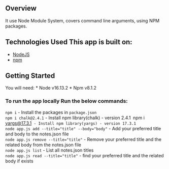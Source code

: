 ## Overview 
It use Node Module System, covers command line arguments, using NPM packages.
## Technologies Used This app is built on: 
* [NodeJS](https://nodejs.org) 
* [npm](https://www.npmjs.com/)  
## Getting Started
You will need: * Node v16.13.2 * Npm v8.1.2
### To run the app locally Run the below commands: 
`npm i` - Install the packages in `package.json`\
`npm i chalk@2.4.1` - Install npm library(chalk) - version 2.4.1`
`npm i yargs@17.3.1` - Install npm library(yargs) - version 17.3.1`\
`node app.js add --title="title" --body="body"` - Add your preferred title and body to the notes.json file\
`node app.js remove --title="title"` - Remove your preferred title and the related body from the notes.json file\
`node app.js list` - List all notes.json titles\
`node app.js read --title="title"` - find your preferred title and the related body if exists
